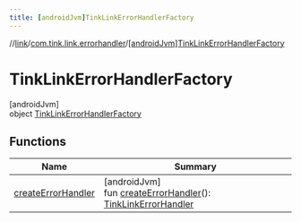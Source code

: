 ```yaml
---
title: [androidJvm]TinkLinkErrorHandlerFactory
---
```

//[link](../../../index.html)/[com.tink.link.errorhandler](../index.html)/[[androidJvm]TinkLinkErrorHandlerFactory](index.html)



# TinkLinkErrorHandlerFactory



[androidJvm]\
object [TinkLinkErrorHandlerFactory](index.html)



## Functions


| Name | Summary |
|---|---|
| [createErrorHandler](create-error-handler.html) | [androidJvm]<br>fun [createErrorHandler](create-error-handler.html)(): [TinkLinkErrorHandler](../[android-jvm]-tink-link-error-handler/index.html) |

